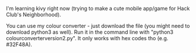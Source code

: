 I'm learning kivy right now (trying to make a cute mobile app/game for Hack Club's Neighborhood).

You can use my colour converter - just download the file (you might need to download python3 as well).
Run it in the command line with "python3 colourconverterversion2.py".
It only works with hex codes tho (e.g. #32F48A).